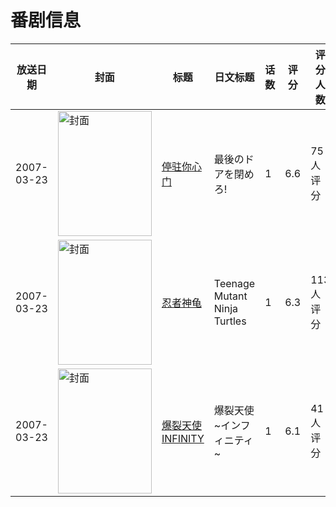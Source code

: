 # 番剧信息

|放送日期|封面|标题|日文标题|话数|评分|评分人数|
|---|---|---|---|---|---|---|
|2007-03-23|<img src="https://lain.bgm.tv/pic/cover/c/ed/1d/11114_9q9WU.jpg" alt="封面" style="width:150px;height:200px;object-fit:cover;">|[停驻你心门](https://bangumi.tv/subject/11114)|最後のドアを閉めろ!|1|6.6|75人评分|
|2007-03-23|<img src="https://lain.bgm.tv/pic/cover/c/22/1d/25552_9yTD7.jpg" alt="封面" style="width:150px;height:200px;object-fit:cover;">|[忍者神龟](https://bangumi.tv/subject/25552)|Teenage Mutant Ninja Turtles|1|6.3|113人评分|
|2007-03-23|<img src="https://lain.bgm.tv/pic/cover/c/bd/0c/45375_y023i.jpg" alt="封面" style="width:150px;height:200px;object-fit:cover;">|[爆裂天使INFINITY](https://bangumi.tv/subject/45375)|爆裂天使 ~インフィニティ~|1|6.1|41人评分|
